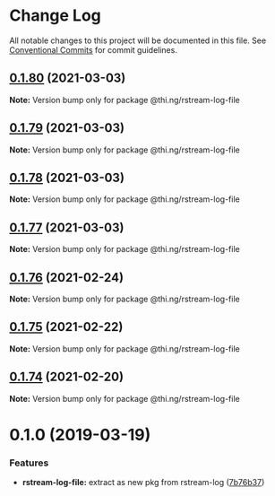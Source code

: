 # Change Log

All notable changes to this project will be documented in this file.
See [Conventional Commits](https://conventionalcommits.org) for commit guidelines.

## [0.1.80](https://github.com/thi-ng/umbrella/compare/@thi.ng/rstream-log-file@0.1.79...@thi.ng/rstream-log-file@0.1.80) (2021-03-03)

**Note:** Version bump only for package @thi.ng/rstream-log-file





## [0.1.79](https://github.com/thi-ng/umbrella/compare/@thi.ng/rstream-log-file@0.1.78...@thi.ng/rstream-log-file@0.1.79) (2021-03-03)

**Note:** Version bump only for package @thi.ng/rstream-log-file





## [0.1.78](https://github.com/thi-ng/umbrella/compare/@thi.ng/rstream-log-file@0.1.77...@thi.ng/rstream-log-file@0.1.78) (2021-03-03)

**Note:** Version bump only for package @thi.ng/rstream-log-file





## [0.1.77](https://github.com/thi-ng/umbrella/compare/@thi.ng/rstream-log-file@0.1.76...@thi.ng/rstream-log-file@0.1.77) (2021-03-03)

**Note:** Version bump only for package @thi.ng/rstream-log-file





## [0.1.76](https://github.com/thi-ng/umbrella/compare/@thi.ng/rstream-log-file@0.1.75...@thi.ng/rstream-log-file@0.1.76) (2021-02-24)

**Note:** Version bump only for package @thi.ng/rstream-log-file





## [0.1.75](https://github.com/thi-ng/umbrella/compare/@thi.ng/rstream-log-file@0.1.74...@thi.ng/rstream-log-file@0.1.75) (2021-02-22)

**Note:** Version bump only for package @thi.ng/rstream-log-file





## [0.1.74](https://github.com/thi-ng/umbrella/compare/@thi.ng/rstream-log-file@0.1.73...@thi.ng/rstream-log-file@0.1.74) (2021-02-20)

**Note:** Version bump only for package @thi.ng/rstream-log-file





# 0.1.0 (2019-03-19)

### Features

* **rstream-log-file:** extract as new pkg from rstream-log ([7b76b37](https://github.com/thi-ng/umbrella/commit/7b76b37))

